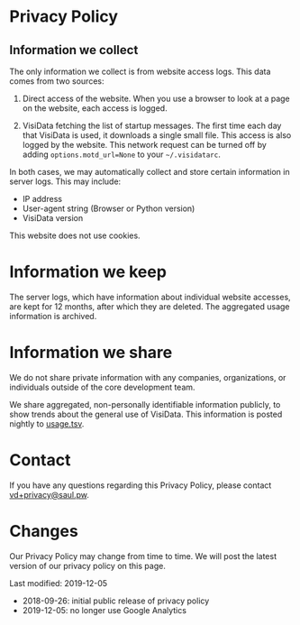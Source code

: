 # Privacy Policy

## Information we collect

The only information we collect is from website access logs.  This data comes from two sources:

1. Direct access of the website.  When you use a browser to look at a page on the website, each access is logged.

2. VisiData fetching the list of startup messages.  The first time each day that VisiData is used, it downloads a single small file.  This access is also logged by the website.
This network request can be turned off by adding `options.motd_url=None` to your `~/.visidatarc`.

In both cases, we may automatically collect and store certain information in server logs. This may include:

  - IP address
  - User-agent string (Browser or Python version)
  - VisiData version

This website does not use cookies.

# Information we keep

The server logs, which have information about individual website accesses, are kept for 12 months, after which they are deleted.  The aggregated usage information is archived.

# Information we share

We do not share private information with any companies, organizations, or individuals outside of the core development team.

We share aggregated, non-personally identifiable information publicly, to show trends about the general use of VisiData.  This information is posted nightly to [usage.tsv](https://visidata.org/usage.tsv).

# Contact

If you have any questions regarding this Privacy Policy, please contact [vd+privacy@saul.pw](mailto:vd+privacy@saul.pw).

# Changes

Our Privacy Policy may change from time to time. We will post the latest version of our privacy policy on this page.

Last modified: 2019-12-05

* 2018-09-26: initial public release of privacy policy
* 2019-12-05: no longer use Google Analytics
